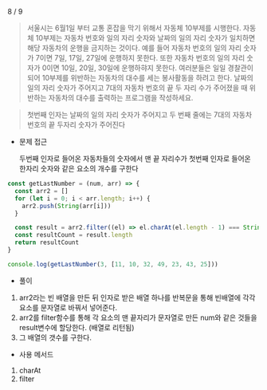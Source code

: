 8 / 9

> 서울시는 6월1일 부터 교통 혼잡을 막기 위해서 자동체 10부제를 시행한다. 자동체 10부제는 자동차 번호와 일의 자리 숫자와 날짜의 일의 자리 숫자가 일치하면 해당 자동차의 운행을 금지하는 것이다. 예를 들어 자동차 번호의 일의 자리 숫자가 7이면 7일, 17일, 27일에 운행하지 못한다. 또한 자동차 번호의 일의 자리 숫자가 0이면 10일, 20일, 30일에 운행하햐지 못한다.
> 여러분들은 일일 경찰관이 되어 10부제를 위반하는 자동차의 대수를 세는 봉사활동을 하려고 한다. 날짜의 일의 자리 숫자가 주어지고 7대의 자동차 번호의 끝 두 자리 수가 주어졌을 때 위반하는 자동차의 대수를 출력하는 프로그램을 작성하세요.

> 첫번째 인자는 날짜의 일의 자리 숫자가 주어지고 두 번째 줄에는 7대의 자동차 번호의 끝 두자리 숫자가 주어진다

- 문제 접근

  두번째 인자로 들어온 자동차들의 숫자에서 맨 끝 자리수가 첫번째 인자로 들어온 한자리 숫자와 같은 요소의 개수를 구한다

```javascript
const getLastNumber = (num, arr) => {
  const arr2 = []
  for (let i = 0; i < arr.length; i++) {
    arr2.push(String(arr[i]))
  }

  const result = arr2.filter((el) => el.charAt(el.length - 1) === String(num))
  const resultCount = result.length
  return resultCount
}

console.log(getLastNumber(3, [11, 10, 32, 49, 23, 43, 25]))
```

- 풀이

1. arr2라는 빈 배열을 만든 뒤 인자로 받은 배열 하나를 반복문을 통해 빈배열에 각각 요소를 문자열로 바꿔서 넣어준다.
2. arr2를 filter함수를 통해 각 요소의 맨 끝자리가 문자열로 만든 num와 같은 것들을 result변수에 할당한다. (배열로 리턴됨)
3. 그 배열의 갯수를 구한다.

- 사용 메서드

1. charAt
2. filter
